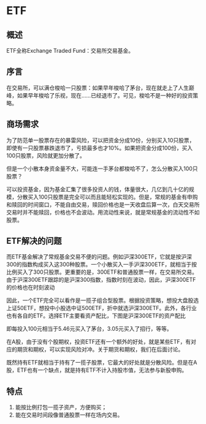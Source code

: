 # ETF

## 概述

ETF全称Exchange Traded Fund：交易所交易基金。

## 序言

在交易所，可以满仓梭哈一只股票：如果早年梭哈了茅台，现在就走上了人生巅峰，如果早年梭哈了乐视，现在……已经退市了。可见，梭哈不是一种好的投资策略。

## 商场需求

为了防范单一股票存在的暴雷风险，可以把资金分成10份，分别买入10只股票，即使有一只股票暴跌退市了，亏损最多也才10%。如果把资金分成100份，买入100只股票，风险就更加分散了。

但是一个小散本身资金量不大，可能连一手茅台都梭哈不了，怎么分散买入100只股票？

可以投资基金，因为基金汇集了很多投资人的钱，体量很大，几亿到几十亿的规模，分散买入100只股票是完全可以而且能轻松实现的。但是，常规的基金有申购和赎回的时间窗口，不能自由交易，赎回价格也是一天收盘后算一次，白天交易所交易时并不能赎回，价格也不会波动。用流动性来说，就是常规基金的流动性不如股票。

## ETF解决的问题

而ETF基金解决了常规基金交易不便的问题。例如沪深300ETF，它就是按沪深300的指数构成买入这300种股票。一个小散买入一手沪深300ETF，就相当于按比例买入了300只股票。更重要的是，300ETF和普通股票一样，在交易所交易。由于沪深300ETF跟踪的是沪深300指数，指数时刻在波动，因此，沪深300ETF的价格也在时刻波动

因此，一个ETF完全可以看作是一揽子组合型股票。根据投资策略，想投大盘股选上证50ETF，想投中小股选中证500ETF，折中就选沪深300ETF。此外，各行业也有各自的ETF。选择ETF主要看资产配比，下图是沪深300ETF的资产配比

即每投入100元相当于5.46元买入了茅台，3.05元买入了招行，等等。

在A股，由于没有个股期权，投资ETF还有一个额外的好处，就是某些ETF，有对应的期货和期权，可以实现风险对冲。关于期货和期权，我们在后面讨论。

既然持有ETF就相当于持有了一揽子股票，它最大的好处就是分散风险。但是在A股，ETF也有一个缺点，就是持有ETF不计入持股市值，无法参与新股申购。

## 特点

1. 能按比例打包一揽子资产，方便购买；
2. 能在交易时间段像普通股票一样在场内交易。